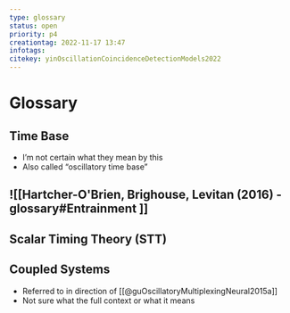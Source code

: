 ```yaml
---
type: glossary
status: open
priority: p4
creationtag: 2022-11-17 13:47
infotags:
citekey: yinOscillationCoincidenceDetectionModels2022
---
```

# Glossary
## Time Base 
- I’m not certain what they mean by this 
- Also called “oscillatory time base”

## ![[Hartcher-O'Brien, Brighouse, Levitan (2016) - glossary#Entrainment ]]
## Scalar Timing Theory (STT)

## Coupled Systems
- Referred to in direction of [[@guOscillatoryMultiplexingNeural2015a]]
- Not sure what the full context or what it means